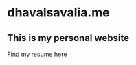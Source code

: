 # dhavalsavalia.me

## This is my personal website

Find my resume [here](https://dhavalsavalia.me/resume.pdf)
